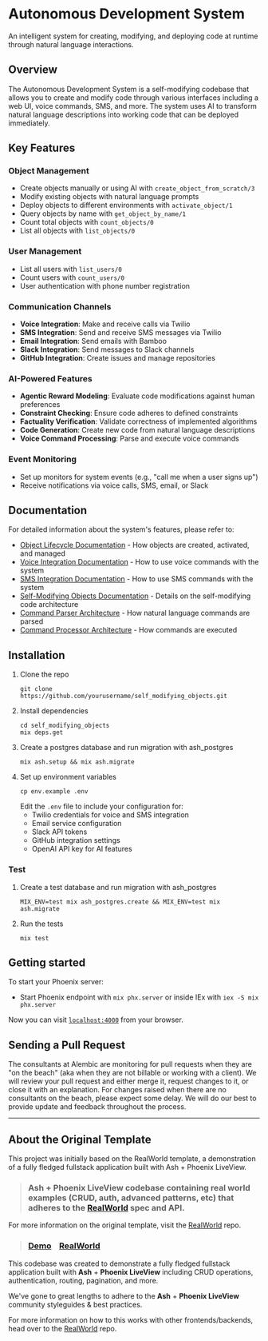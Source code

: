# Autonomous Development System

An intelligent system for creating, modifying, and deploying code at runtime through natural language interactions.

## Overview

The Autonomous Development System is a self-modifying codebase that allows you to create and modify code through various interfaces including a web UI, voice commands, SMS, and more. The system uses AI to transform natural language descriptions into working code that can be deployed immediately.

## Key Features

### Object Management
- Create objects manually or using AI with `create_object_from_scratch/3`
- Modify existing objects with natural language prompts
- Deploy objects to different environments with `activate_object/1`
- Query objects by name with `get_object_by_name/1`
- Count total objects with `count_objects/0`
- List all objects with `list_objects/0`

### User Management
- List all users with `list_users/0`
- Count users with `count_users/0`
- User authentication with phone number registration

### Communication Channels
- **Voice Integration**: Make and receive calls via Twilio
- **SMS Integration**: Send and receive SMS messages via Twilio
- **Email Integration**: Send emails with Bamboo
- **Slack Integration**: Send messages to Slack channels
- **GitHub Integration**: Create issues and manage repositories

### AI-Powered Features
- **Agentic Reward Modeling**: Evaluate code modifications against human preferences
- **Constraint Checking**: Ensure code adheres to defined constraints
- **Factuality Verification**: Validate correctness of implemented algorithms
- **Code Generation**: Create new code from natural language descriptions
- **Voice Command Processing**: Parse and execute voice commands

### Event Monitoring
- Set up monitors for system events (e.g., "call me when a user signs up")
- Receive notifications via voice calls, SMS, email, or Slack

## Documentation

For detailed information about the system's features, please refer to:

- [Object Lifecycle Documentation](README.object_lifecycle.md) - How objects are created, activated, and managed
- [Voice Integration Documentation](README.voice_integration.md) - How to use voice commands with the system
- [SMS Integration Documentation](README.sms_integration.md) - How to use SMS commands with the system
- [Self-Modifying Objects Documentation](README_SELF_MODIFYING.md) - Details on the self-modifying code architecture
- [Command Parser Architecture](README.command_parser.md) - How natural language commands are parsed
- [Command Processor Architecture](README.command_processor.md) - How commands are executed

## Installation

1. Clone the repo
   ```
   git clone https://github.com/yourusername/self_modifying_objects.git
   ```
2. Install dependencies
   ```
   cd self_modifying_objects
   mix deps.get
   ```
3. Create a postgres database and run migration with ash_postgres
   ```
   mix ash.setup && mix ash.migrate
   ```
4. Set up environment variables
   ```
   cp env.example .env
   ```
   Edit the `.env` file to include your configuration for:
   - Twilio credentials for voice and SMS integration
   - Email service configuration
   - Slack API tokens
   - GitHub integration settings
   - OpenAI API key for AI features

### Test
1. Create a test database and run migration with ash_postgres
   ```
   MIX_ENV=test mix ash_postgres.create && MIX_ENV=test mix ash.migrate
   ```

2. Run the tests
   ```
   mix test
   ```

## Getting started

To start your Phoenix server:

  * Start Phoenix endpoint with `mix phx.server` or inside IEx with `iex -S mix phx.server`

Now you can visit [`localhost:4000`](http://localhost:4000) from your browser.

## Sending a Pull Request
The consultants at Alembic are monitoring for pull requests when they are "on the beach" (aka when they are not billable or working with a client). We will review your pull request and either merge it, request changes to it, or close it with an explanation. For changes raised when there are no consultants on the beach, please expect some delay. We will do our best to provide update and feedback throughout the process.

---

## About the Original Template

This project was initially based on the RealWorld template, a demonstration of a fully fledged fullstack application built with Ash + Phoenix LiveView.

> ### Ash + Phoenix LiveView codebase containing real world examples (CRUD, auth, advanced patterns, etc) that adheres to the [RealWorld](https://github.com/gothinkster/realworld) spec and API.

For more information on the original template, visit the [RealWorld](https://github.com/gothinkster/realworld) repo.

> ### [Demo](https://realworld-ash.fly.dev/)&nbsp;&nbsp;&nbsp;&nbsp;[RealWorld](https://github.com/gothinkster/realworld)

This codebase was created to demonstrate a fully fledged fullstack application built with **Ash** + **Phoenix LiveView** including CRUD operations, authentication, routing, pagination, and more.

We've gone to great lengths to adhere to the **Ash** + **Phoenix LiveView** community styleguides & best practices.

For more information on how to this works with other frontends/backends, head over to the [RealWorld](https://github.com/gothinkster/realworld) repo.
